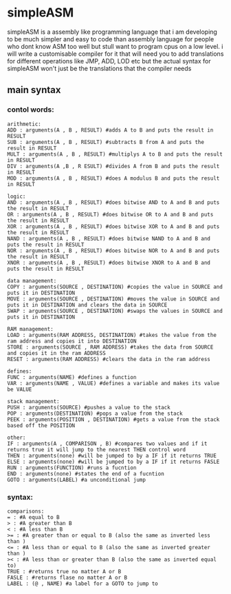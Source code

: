 # simpleASM 
simpleASM is a assembly like programming language that i am developing to be much simpler and easy to code than assembly language for people who dont know ASM too well but stull want to program cpus on a low level. i will write a customisable compiler for it that will need you to add translations for different operations like JMP, ADD, LOD etc but the actual syntax for simpleASM won't just be the translations that the compiler needs
## main syntax
### contol words:
```
arithmetic:
ADD : arguments(A , B , RESULT) #adds A to B and puts the result in RESULT
SUB : arguments(A , B , RESULT) #subtracts B from A and puts the result in RESULT
MULT : arguments(A , B , RESULT) #multiplys A to B and puts the result in RESULT
DIV : arguments(A ,B , R ESULT) #divides A from B and puts the result in RESULT
MOD : arguments(A , B , RESULT) #does A modulus B and puts the result in RESULT
```
```
logic:
AND : arguments(A , B , RESULT) #does bitwise AND to A and B and puts the result in RESULT
OR : arguments(A , B , RESULT) #does bitwise OR to A and B and puts the result in RESULT
XOR : arguments(A , B , RESULT) #does bitwise XOR to A and B and puts the result in RESULT
NAND : arguments(A , B , RESULT) #does bitwise NAND to A and B and puts the result in RESULT
NOR : arguments(A , B , RESULT) #does bitwise NOR to A and B and puts the result in RESULT
XNOR : arguments(A , B , RESULT) #does bitwise XNOR to A and B and puts the result in RESULT
```
```
data management:
COPY : arguments(SOURCE , DESTINATION) #copies the value in SOURCE and puts it in DESTINATION
MOVE : arguments(SOURCE , DESTINATION) #moves the value in SOURCE and puts it in DESTINATION and clears the data in SOURCE
SWAP : arguments(SOURCE , DESTINATION) #swaps the values in SOURCE and puts it in DESTINATION
```
```
RAM management:
LOAD : arguments(RAM ADDRESS, DESTINATION) #takes the value from the ram address and copies it into DESTINATION 
STORE : arguments(SOURCE , RAM ADDRESS) #takes the data from SOURCE and copies it in the ram ADDRESS
RESET : arguments(RAM ADDRESS) #clears the data in the ram address
 ```
 ```
defines:
FUNC : arguments(NAME) #defines a function  
VAR : arguments(NAME , VALUE) #defines a variable and makes its value be VALUE
```
```
stack management:
PUSH : arguments(SOURCE) #pushes a value to the stack
POP : arguments(DESTINATION) #pops a value from the stack 
PEEK : arguments(POSITION , DESTINATION) #gets a value from the stack based off the POSITION
```
```
other:
IF : arguments(A , COMPARISON , B) #compares two values and if it returns true it will jump to the nearest THEN control word
THEN : arguments(none) #will be jumped to by a IF if it returns TRUE
ELSE : arguments(none) #will be jumped to by a IF if it returns FASLE
RUN : arguments(FUNCTION) #runs a fucntion 
END : arguments(none) #states the end of a fucntion
GOTO : arguments(LABEL) #a unconditional jump 
```
### syntax:
```
comparisons:
= : #A equal to B
> : #A greater than B
< : #A less than B
>= : #A greater than or equal to B (also the same as inverted less than )
<= : #A less than or equal to B (also the same as inverted greater than )
>< : #A less than or greater than B (also the same as inverted equal to)
TRUE : #returns true no matter A or B
FASLE : #returns flase no matter A or B
LABEL : (@ , NAME) #a label for a GOTO to jump to
```
